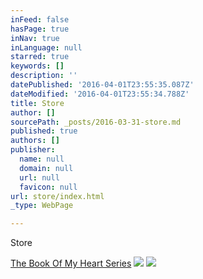 ```yaml
---
inFeed: false
hasPage: true
inNav: true
inLanguage: null
starred: true
keywords: []
description: ''
datePublished: '2016-04-01T23:55:35.087Z'
dateModified: '2016-04-01T23:55:34.788Z'
title: Store
author: []
sourcePath: _posts/2016-03-31-store.md
published: true
authors: []
publisher:
  name: null
  domain: null
  url: null
  favicon: null
url: store/index.html
_type: WebPage

---
```

Store

[The Book Of My Heart Series][0]
![](https://s3-us-west-2.amazonaws.com/the-grid-img/p/0027b6c8ee7127bc23de9f0b169a0417aefb4985.png)
![](https://s3-us-west-2.amazonaws.com/the-grid-img/p/3cb8d54d88084778ad057db3d6a49d9a417f93b8.png)

[0]: https://itunes.apple.com/us/artist/sam-cosby/id282876079